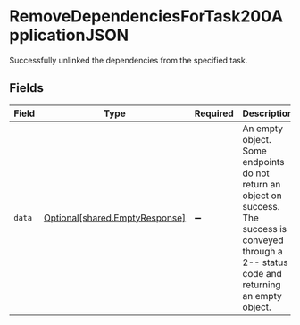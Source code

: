 # RemoveDependenciesForTask200ApplicationJSON

Successfully unlinked the dependencies from the specified task.


## Fields

| Field                                                                                                                                                | Type                                                                                                                                                 | Required                                                                                                                                             | Description                                                                                                                                          |
| ---------------------------------------------------------------------------------------------------------------------------------------------------- | ---------------------------------------------------------------------------------------------------------------------------------------------------- | ---------------------------------------------------------------------------------------------------------------------------------------------------- | ---------------------------------------------------------------------------------------------------------------------------------------------------- |
| `data`                                                                                                                                               | [Optional[shared.EmptyResponse]](../../models/shared/emptyresponse.md)                                                                               | :heavy_minus_sign:                                                                                                                                   | An empty object. Some endpoints do not return an object on success. The success is conveyed through a 2-- status code and returning an empty object. |